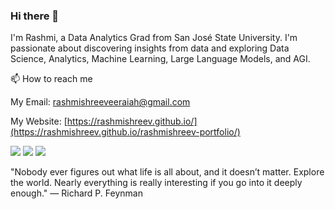 ### Hi there 👋

I'm Rashmi, a Data Analytics Grad from San José State University. I'm passionate about discovering insights from data and exploring Data Science, Analytics, Machine Learning, Large Language Models, and AGI.

📫 How to reach me

My Email: rashmishreeveeraiah@gmail.com

My Website: [https://rashmishreev.github.io/](https://rashmishreev.github.io/rashmishreev-portfolio/) 

![](https://komarev.com/ghpvc/?username=rashmishreev&style=flat-square&color=blueviolet) [![](https://img.shields.io/badge/LinkedIn-0077B5?style=for-the-badge&logo=linkedin&logoColor=white)](https://www.linkedin.com/in/rashmishreev/) [![](https://img.shields.io/badge/Substack-FF6719?style=for-the-badge&logo=substack&logoColor=white)](https://substack.com/@everythingstartswithdata?utm_source=profile-page) 

"Nobody ever figures out what life is all about, and it doesn’t matter. Explore the world. Nearly everything is really interesting if you go into it deeply enough."
— Richard P. Feynman

